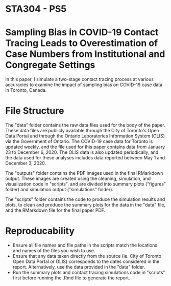 # STA304 - PS5

# Sampling Bias in COVID-19 Contact Tracing Leads to Overestimation of Case Numbers from Institutional and Congregate Settings
In this paper, I simulate a two-stage contact tracing process at various accuracies to examine the impact of sampling bias on COVID-19 case data in Toronto, Canada.

# File Structure
The "data" folder contains the raw data files used for the body of the paper. These data files are publicly available through the City of Toronto's Open Data Portal and through the Ontario Laboratories Information System (OLIS) via the Government of Ontario. The COVID-19 case data for Toronto is updated weekly, and the file used for this paper contains data from January 23 to December 6, 2020. The OLIS data is also updated periodically, and the data used for these analyses includes data reported between May 1 and December 3, 2020.

The "outputs" folder contains the PDF images used in the final RMarkdown output. These images are created using the cleaning, simulation, and visualization code in "scripts", and are divided into summary plots ("figures" folder) and simulation output ("simulations" folder).

The "scripts" folder contains the code to produce the simulation results and plots, to clean and produce the summary plots for the data in the "data" file, and the RMarkdown file for the final paper PDF.

# Reproducability
- Ensure all file names and file paths in the scripts match the locations and names of the files you wish to use.
- Ensure that any data taken directly from the source (ie. City of Toronto Open Data Portal or OLIS) corresponds to the dates considered in the report. Alternatively, use the data provided in the "data" folder.
- Run the summary plots and contact tracing simulations code in "scripts" first before running the .Rmd file to generate the report.

